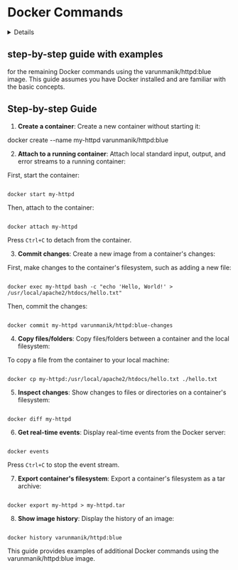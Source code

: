 # Docker Commands 

<details>

A self-sufficient runtime for containers

```
Common Commands:
  run         Create and run a new container from an image
  exec        Execute a command in a running container
  ps          List containers
  build       Build an image from a Dockerfile
  pull        Download an image from a registry
  push        Upload an image to a registry
  images      List images
  login       Log in to a registry
  logout      Log out from a registry
  search      Search Docker Hub for images
  version     Show the Docker version information
  info        Display system-wide information

Management Commands:
  builder     Manage builds
  buildx*     Docker Buildx (Docker Inc., v0.10.4)
  checkpoint  Manage checkpoints
  compose*    Docker Compose (Docker Inc., v2.17.3)
  container   Manage containers
  context     Manage contexts
  image       Manage images
  manifest    Manage Docker image manifests and manifest lists
  network     Manage networks
  plugin      Manage plugins
  system      Manage Docker
  trust       Manage trust on Docker images
  volume      Manage volumes

Swarm Commands:
  config      Manage Swarm configs
  node        Manage Swarm nodes
  secret      Manage Swarm secrets
  service     Manage Swarm services
  stack       Manage Swarm stacks
  swarm       Manage Swarm

Commands:
  attach      Attach local standard input, output, and error streams to a running container
  commit      Create a new image from a container's changes
  cp          Copy files/folders between a container and the local filesystem
  create      Create a new container
  diff        Inspect changes to files or directories on a container's filesystem
  events      Get real time events from the server
  export      Export a container's filesystem as a tar archive
  history     Show the history of an image
  import      Import the contents from a tarball to create a filesystem image
  inspect     Return low-level information on Docker objects
  kill        Kill one or more running containers
  load        Load an image from a tar archive or STDIN
  logs        Fetch the logs of a container
  pause       Pause all processes within one or more containers
  port        List port mappings or a specific mapping for the container
  rename      Rename a container
  restart     Restart one or more containers
  rm          Remove one or more containers
  rmi         Remove one or more images
  save        Save one or more images to a tar archive (streamed to STDOUT by default)
  start       Start one or more stopped containers
  stats       Display a live stream of container(s) resource usage statistics
  stop        Stop one or more running containers
  tag         Create a tag TARGET_IMAGE that refers to SOURCE_IMAGE
  top         Display the running processes of a container
  unpause     Unpause all processes within one or more containers
  update      Update configuration of one or more containers
  wait        Block until one or more containers stop, then print their exit codes

Global Options:
      --config string      Location of client config files (default "/home/varun/.docker")
  -c, --context string     Name of the context to use to connect to the daemon (overrides DOCKER_HOST env var and default context set with "docker context use")
  -D, --debug              Enable debug mode
  -H, --host list          Daemon socket(s) to connect to
  -l, --log-level string   Set the logging level ("debug", "info", "warn", "error", "fatal") (default "info")
      --tls                Use TLS; implied by --tlsverify
      --tlscacert string   Trust certs signed only by this CA (default "/home/varun/.docker/ca.pem")
      --tlscert string     Path to TLS certificate file (default "/home/varun/.docker/cert.pem")
      --tlskey string      Path to TLS key file (default "/home/varun/.docker/key.pem")
      --tlsverify          Use TLS and verify the remote
  -v, --version            Print version information and quit

Run 'docker COMMAND --help' for more information on a command.

```

</details>

## step-by-step guide with examples
 for the remaining Docker commands using the varunmanik/httpd:blue image. This guide assumes you have Docker installed and are familiar with the basic concepts.



## Step-by-step Guide

1. **Create a container**: Create a new container without starting it:

docker create --name my-httpd varunmanik/httpd:blue




2. **Attach to a running container**: Attach local standard input, output, and error streams to a running container:

First, start the container:

```

docker start my-httpd
```

Then, attach to the container:

```

docker attach my-httpd
```




Press `Ctrl+C` to detach from the container.

3. **Commit changes**: Create a new image from a container's changes:

First, make changes to the container's filesystem, such as adding a new file:

```

docker exec my-httpd bash -c "echo 'Hello, World!' > /usr/local/apache2/htdocs/hello.txt"
```

Then, commit the changes:

```

docker commit my-httpd varunmanik/httpd:blue-changes
```



4. **Copy files/folders**: Copy files/folders between a container and the local filesystem:

To copy a file from the container to your local machine:

```

docker cp my-httpd:/usr/local/apache2/htdocs/hello.txt ./hello.txt
```


5. **Inspect changes**: Show changes to files or directories on a container's filesystem:

```

docker diff my-httpd
```


6. **Get real-time events**: Display real-time events from the Docker server:

```

docker events
```


Press `Ctrl+C` to stop the event stream.

7. **Export container's filesystem**: Export a container's filesystem as a tar archive:

```

docker export my-httpd > my-httpd.tar
```





8. **Show image history**: Display the history of an image:

```

docker history varunmanik/httpd:blue

```


This guide provides examples of additional Docker commands using the varunmanik/httpd:blue image.